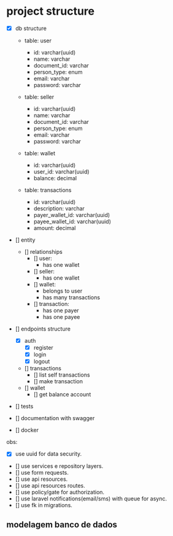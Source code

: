 <h1>project structure</h1>

* [x] db structure
    - table: user
        * id: varchar(uuid)
        * name: varchar
        * document_id: varchar
        * person_type: enum
        * email: varchar
        * password: varchar

    - table: seller
        * id: varchar(uuid)
        * name: varchar
        * document_id: varchar
        * person_type: enum
        * email: varchar
        * password: varchar

    - table: wallet
        * id: varchar(uuid)
        * user_id: varchar(uuid)
        * balance: decimal

    - table: transactions
        * id: varchar(uuid)
        * description: varchar
        * payer_wallet_id: varchar(uuid)
        * payee_wallet_id: varchar(uuid)
        * amount: decimal
* [] entity
    * [] relationships
        - [] user:
            - has one wallet
        - [] seller:
            - has one wallet
        - [] wallet:
            - belongs to user
            - has many transactions
        - [] transaction:
            - has one payer
            - has one payee

* [] endpoints structure
    * [x] auth
        * [x] register 
        * [x] login 
        * [x] logout
    * [] transactions
        * [] list self transactions 
        * [] make transaction
    * [] wallet
        * [] get balance account
* [] tests
* [] documentation with swagger
* [] docker

obs:
- [x] use uuid for data security.
- [] use services e repository layers.
- [] use form requests.
- [] use api resources.
- [] use api resources routes.
- [] use policy/gate for authorization.
- [] use laravel notifications(email/sms) with queue for async.
- [] use fk in migrations.

<h2>modelagem banco de dados</h2>

